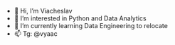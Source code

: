 - 👋 Hi, I’m Viacheslav
- 👀 I’m interested in Python and Data Analytics
- 🌱 I’m currently learning Data Engineering to relocate
- 📫 Tg: @vyaac
